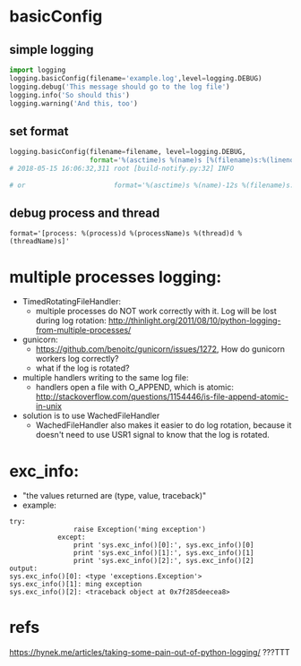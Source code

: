 # basicConfig
## simple logging
```python
import logging
logging.basicConfig(filename='example.log',level=logging.DEBUG)
logging.debug('This message should go to the log file')
logging.info('So should this')
logging.warning('And this, too')
```

## set format
```python
logging.basicConfig(filename=filename, level=logging.DEBUG,
                    format='%(asctime)s %(name)s [%(filename)s:%(lineno)d] %(levelname)s %(message)s')
# 2018-05-15 16:06:32,311 root [build-notify.py:32] INFO
                  
# or                      format='%(asctime)s %(name)-12s %(filename)s:%(lineno)d %(levelname)-8s %(message)s')
```

## debug process and thread
```
format='[process: %(process)d %(processName)s %(thread)d %(threadName)s]'
```

# multiple processes logging:
* TimedRotatingFileHandler:
  * multiple processes do NOT work correctly with it. Log will be lost during log rotation: http://thinlight.org/2011/08/10/python-logging-from-multiple-processes/
* gunicorn:
  * https://github.com/benoitc/gunicorn/issues/1272, How do gunicorn workers log correctly?
  * what if the log is rotated?
* multiple handlers writing to the same log file:
  * handlers open a file with O_APPEND, which is atomic: http://stackoverflow.com/questions/1154446/is-file-append-atomic-in-unix
* solution is to use WachedFileHandler
  * WachedFileHandler also makes it easier to do log rotation, because it doesn't need to use USR1 signal to know that the log is rotated.

# exc_info:
* "the values returned are (type, value, traceback)"
* example:
```
try:
                raise Exception('ming exception')
            except:
                print 'sys.exc_info()[0]:', sys.exc_info()[0]
                print 'sys.exc_info()[1]:', sys.exc_info()[1]
                print 'sys.exc_info()[2]:', sys.exc_info()[2]
output:
sys.exc_info()[0]: <type 'exceptions.Exception'>
sys.exc_info()[1]: ming exception
sys.exc_info()[2]: <traceback object at 0x7f285deecea8>
```
# refs
https://hynek.me/articles/taking-some-pain-out-of-python-logging/ ???TTT
